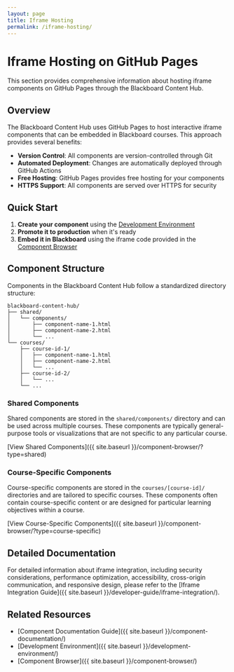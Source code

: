 ```yaml
---
layout: page
title: Iframe Hosting
permalink: /iframe-hosting/
---
```


# Iframe Hosting on GitHub Pages

This section provides comprehensive information about hosting iframe components on GitHub Pages through the Blackboard Content Hub.

## Overview

The Blackboard Content Hub uses GitHub Pages to host interactive iframe components that can be embedded in Blackboard courses. This approach provides several benefits:

- **Version Control**: All components are version-controlled through Git
- **Automated Deployment**: Changes are automatically deployed through GitHub Actions
- **Free Hosting**: GitHub Pages provides free hosting for your components
- **HTTPS Support**: All components are served over HTTPS for security

## Quick Start

1. **Create your component** using the [Development Environment](/development-environment/)
2. **Promote it to production** when it's ready
3. **Embed it in Blackboard** using the iframe code provided in the [Component Browser](/component-browser/)

## Component Structure

Components in the Blackboard Content Hub follow a standardized directory structure:

```
blackboard-content-hub/
├── shared/
│   └── components/
│       ├── component-name-1.html
│       ├── component-name-2.html
│       └── ...
└── courses/
    ├── course-id-1/
    │   ├── component-name-1.html
    │   ├── component-name-2.html
    │   └── ...
    ├── course-id-2/
    │   └── ...
    └── ...
```

### Shared Components

Shared components are stored in the `shared/components/` directory and can be used across multiple courses. These components are typically general-purpose tools or visualizations that are not specific to any particular course.

[View Shared Components]({{ site.baseurl }}/component-browser/?type=shared)

### Course-Specific Components

Course-specific components are stored in the `courses/[course-id]/` directories and are tailored to specific courses. These components often contain course-specific content or are designed for particular learning objectives within a course.

[View Course-Specific Components]({{ site.baseurl }}/component-browser/?type=course-specific)

## Detailed Documentation

For detailed information about iframe integration, including security considerations, performance optimization, accessibility, cross-origin communication, and responsive design, please refer to the [Iframe Integration Guide]({{ site.baseurl }}/developer-guide/iframe-integration/).

## Related Resources

- [Component Documentation Guide]({{ site.baseurl }}/component-documentation/)
- [Development Environment]({{ site.baseurl }}/development-environment/)
- [Component Browser]({{ site.baseurl }}/component-browser/)